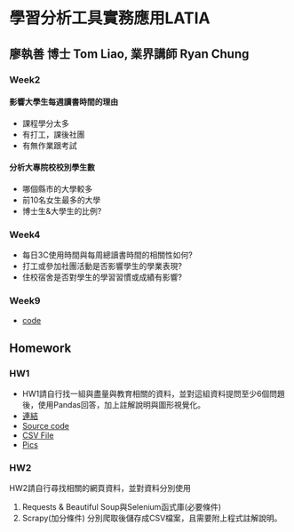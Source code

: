 # 學習分析工具實務應用LATIA
## 廖執善 博士 Tom Liao, 	業界講師 Ryan Chung
### Week2
#### 影響大學生每週讀書時間的理由
* 課程學分太多  
* 有打工，課後社團  
* 有無作業跟考試  
#### 分析大專院校校別學生數
* 哪個縣市的大學較多  
* 前10名女生最多的大學   
* 博士生&大學生的比例?  
### Week4
* 每日3C使用時間與每周總讀書時間的相關性如何?  
* 打工或參加社團活動是否影響學生的學業表現?  
* 住校宿舍是否對學生的學習習慣或成績有影響?  
### Week9
*  [code](<https://github.com/Nope916/LATIA112-2/blob/main/WEEK9/week9_demo_.ipynb>) 

## Homework  
### HW1  
* HW1請自行找一組與盡量與教育相關的資料，並對這組資料提問至少6個問題後，使用Pandas回答，加上註解說明與圖形視覺化。  
* [連結](<https://github.com/Nope916/LATIA112-2/tree/main/Hw1>)  
* [Source code](<https://github.com/Nope916/LATIA112-2/blob/main/Hw1/Main.py>)  
* [CSV File](<https://github.com/Nope916/LATIA112-2/blob/main/Hw1/Student%20Performance%20Dataset.csv>)  
* [Pics](<https://github.com/Nope916/LATIA112-2/tree/main/Hw1/matplot>)
### HW2
HW2請自行尋找相關的網頁資料，並對資料分別使用
1. Requests & Beautiful Soup與Selenium函式庫(必要條件)
2. Scrapy(加分條件)
分別爬取後儲存成CSV檔案，且需要附上程式註解說明。
